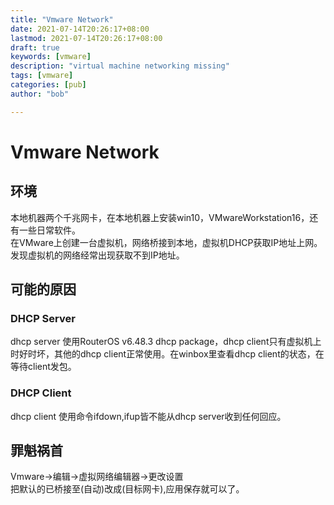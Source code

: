 ```yaml
---
title: "Vmware Network"
date: 2021-07-14T20:26:17+08:00
lastmod: 2021-07-14T20:26:17+08:00
draft: true
keywords: [vmware]
description: "virtual machine networking missing"
tags: [vmware]
categories: [pub]
author: "bob"

---
```


<!--more-->
# Vmware Network

## 环境

本地机器两个千兆网卡，在本地机器上安装win10，VMwareWorkstation16，还有一些日常软件。  
在VMware上创建一台虚拟机，网络桥接到本地，虚拟机DHCP获取IP地址上网。发现虚拟机的网络经常出现获取不到IP地址。

## 可能的原因

### DHCP Server

dhcp server 使用RouterOS v6.48.3 dhcp package，dhcp client只有虚拟机上时好时坏，其他的dhcp client正常使用。在winbox里查看dhcp client的状态，在等待client发包。

### DHCP Client

dhcp client 使用命令ifdown,ifup皆不能从dhcp server收到任何回应。

## 罪魁祸首

Vmware->编辑->虚拟网络编辑器->更改设置  
把默认的已桥接至(自动)改成(目标网卡),应用保存就可以了。